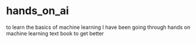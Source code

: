 # hands_on_ai
to learn the basics of machine learning I have been going through hands on machine learning text book to get better
